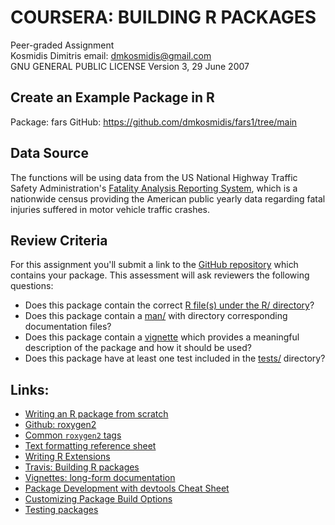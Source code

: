 # COURSERA: BUILDING R PACKAGES
Peer-graded Assignment   
Kosmidis Dimitris 
email: dmkosmidis@gmail.com   
GNU GENERAL PUBLIC LICENSE Version 3, 29 June 2007   

## Create an Example Package in R 

Package: fars
GitHub:  https://github.com/dmkosmidis/fars1/tree/main

## Data Source

The functions will be using data from the US National Highway Traffic Safety 
Administration's [Fatality Analysis Reporting 
System](https://www.nhtsa.gov/research-data/fatality-analysis-reporting-system-fars),
which is a nationwide census providing the American public yearly data regarding
fatal injuries suffered in motor vehicle traffic crashes.

## Review Criteria

For this assignment you'll submit a link to the [GitHub repository](https://github.com/dmkosmidis/fars1) which contains
your package. This assessment will ask reviewers the following questions:

* Does this package contain the correct [R file(s) under the R/ directory](https://github.com/dmkosmidis/fars1/tree/main/R)?   
* Does this package contain a 
[man/](https://github.com/dmkosmidis/fars1/tree/main/man) with directory
corresponding documentation files?
* Does this package contain a 
[vignette](https://github.com/dmkosmidis/fars1/tree/main/vignettes/fars.Rmd) 
which provides a meaningful description of the package and how it should be 
used?
* Does this package have at least one test included in the [tests/](https://github.com/dmkosmidis/fars1/tree/main/tests/testthat) directory?

## Links:
* [Writing an R package from scratch](https://hilaryparker.com/2014/04/29/writing-an-r-package-from-scratch/)    
* [Github: roxygen2](https://github.com/klutometis/roxygen#roxygen2)   
* [Common `roxygen2` tags](https://bookdown.org/rdpeng/RProgDA/documentation.html#common-roxygen2-tags)
* [Text formatting reference sheet](https://cran.r-project.org/web/packages/roxygen2/vignettes/formatting.html)
* [Writing R Extensions](https://cran.r-project.org/doc/manuals/R-exts.html#Creating-R-packages)
* [Travis: Building R packages](https://docs.travis-ci.com/user/languages/r/)
* [Vignettes: long-form documentation](http://r-pkgs.had.co.nz/vignettes.html)
* [Package Development with devtools Cheat Sheet](https://www.rstudio.com/wp-content/uploads/2015/03/devtools-cheatsheet.pdf)
* [Customizing Package Build Options](https://support.rstudio.com/hc/en-us/articles/200486518-Customizing-Package-Build-Options)
* [Testing packages](http://r-pkgs.had.co.nz/tests.html)
